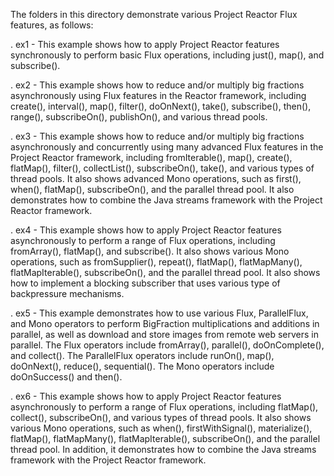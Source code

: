 The folders in this directory demonstrate various Project Reactor Flux
features, as follows:

. ex1 - This example shows how to apply Project Reactor features
        synchronously to perform basic Flux operations, including
        just(), map(), and subscribe().

. ex2 - This example shows how to reduce and/or multiply big fractions
        asynchronously using Flux features in the Reactor framework,
        including create(), interval(), map(), filter(), doOnNext(),
        take(), subscribe(), then(), range(), subscribeOn(),
        publishOn(), and various thread pools.

. ex3 - This example shows how to reduce and/or multiply big fractions
        asynchronously and concurrently using many advanced Flux
        features in the Project Reactor framework, including
        fromIterable(), map(), create(), flatMap(), filter(),
        collectList(), subscribeOn(), take(), and various types of
        thread pools.  It also shows advanced Mono operations, such as
        first(), when(), flatMap(), subscribeOn(), and the parallel
        thread pool.  It also demonstrates how to combine the Java
        streams framework with the Project Reactor framework.

. ex4 - This example shows how to apply Project Reactor features
        asynchronously to perform a range of Flux operations,
        including fromArray(), flatMap(), and subscribe().  It also
        shows various Mono operations, such as fromSupplier(),
        repeat(), flatMap(), flatMapMany(), flatMapIterable(),
        subscribeOn(), and the parallel thread pool.  It also shows
        how to implement a blocking subscriber that uses various type
        of backpressure mechanisms.

. ex5 - This example demonstrates how to use various Flux,
        ParallelFlux, and Mono operators to perform BigFraction
        multiplications and additions in parallel, as well as download
        and store images from remote web servers in parallel.  The
        Flux operators include fromArray(), parallel(),
        doOnComplete(), and collect().  The ParallelFlux operators
        include runOn(), map(), doOnNext(), reduce(), sequential().
        The Mono operators include doOnSuccess() and then().

. ex6 - This example shows how to apply Project Reactor features
        asynchronously to perform a range of Flux operations,
        including flatMap(), collect(), subscribeOn(), and various
        types of thread pools.  It also shows various Mono operations,
        such as when(), firstWithSignal(), materialize(), flatMap(),
        flatMapMany(), flatMapIterable(), subscribeOn(), and the
        parallel thread pool.  In addition, it demonstrates how to
        combine the Java streams framework with the Project Reactor
        framework.
        
